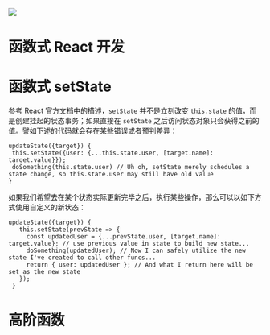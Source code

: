 [![](https://parg.co/UbM)](https://parg.co/bWg)



# 函数式 React 开发

# 函数式 setState

参考 React 官方文档中的描述，`setState` 并不是立刻改变 `this.state` 的值，而是创建挂起的状态事务；如果直接在 `setState` 之后访问状态对象只会获得之前的值。譬如下述的代码就会存在某些错误或者预判差异：
```
updateState({target}) {
 this.setState({user: {...this.state.user, [target.name]: target.value}});
 doSomething(this.state.user) // Uh oh, setState merely schedules a state change, so this.state.user may still have old value
}
```
如果我们希望去在某个状态实际更新完毕之后，执行某些操作，那么可以以如下方式使用自定义的新状态：
```
updateState({target}) {
   this.setState(prevState => {
     const updatedUser = {...prevState.user, [target.name]: target.value}; // use previous value in state to build new state...
     doSomething(updatedUser); // Now I can safely utilize the new state I've created to call other funcs...
     return { user: updatedUser }; // And what I return here will be set as the new state
   });
 }
```

# 高阶函数